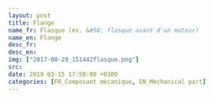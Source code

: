 ```yaml
---
layout: post
title: Flange
name_fr: Flasque (ex. &#58; flasque avant d'un moteur)
name_en: Flange
desc_fr: 
desc_en: 
img: ["2017-08-29_151442flasque.png"]
src: 
date: 2019-03-15 17:58:00 +0100
categories: [FR_Composant mécanique, EN_Mechanical part]
---
```

